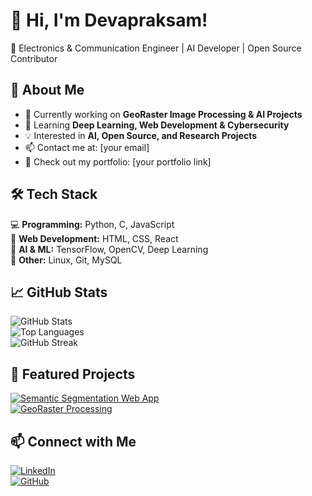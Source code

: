 # 👋 Hi, I'm Devapraksam!  
🚀 Electronics & Communication Engineer | AI Developer | Open Source Contributor  


## 🚀 About Me  
- 🔭 Currently working on **GeoRaster Image Processing & AI Projects**  
- 🌱 Learning **Deep Learning, Web Development & Cybersecurity**  
- 💡 Interested in **AI, Open Source, and Research Projects**  
- 📫 Contact me at: [your email]  
- 🔗 Check out my portfolio: [your portfolio link]  

## 🛠 Tech Stack  
💻 **Programming:** Python, C, JavaScript  
📡 **Web Development:** HTML, CSS, React  
🤖 **AI & ML:** TensorFlow, OpenCV, Deep Learning  
🎯 **Other:** Linux, Git, MySQL  

## 📈 GitHub Stats  
![GitHub Stats](https://github-readme-stats.vercel.app/api?username=DEVAPRAKSAM&show_icons=true&theme=radical)  
![Top Languages](https://github-readme-stats.vercel.app/api/top-langs/?username=DEVAPRAKSAM&layout=compact&theme=radical)  
![GitHub Streak](https://github-readme-streak-stats.herokuapp.com/?user=DEVAPRAKSAM&theme=radical)  

## 📌 Featured Projects  
[![Semantic Segmentation Web App](https://github-readme-stats.vercel.app/api/pin/?username=DEVAPRAKSAM&repo=Semantic-Segmentation-WebApp&theme=radical)](https://github.com/DEVAPRAKSAM/Semantic-Segmentation-WebApp)  
[![GeoRaster Processing](https://github-readme-stats.vercel.app/api/pin/?username=DEVAPRAKSAM&repo=GeoRaster-Processing&theme=radical)](https://github.com/DEVAPRAKSAM/GeoRaster-Processing)  

## 📫 Connect with Me  
[![LinkedIn](https://img.shields.io/badge/LinkedIn-blue?style=for-the-badge&logo=linkedin)](https://linkedin.com/in/yourprofile)  
[![GitHub](https://img.shields.io/badge/GitHub-black?style=for-the-badge&logo=github)](https://github.com/DEVAPRAKSAM)  
